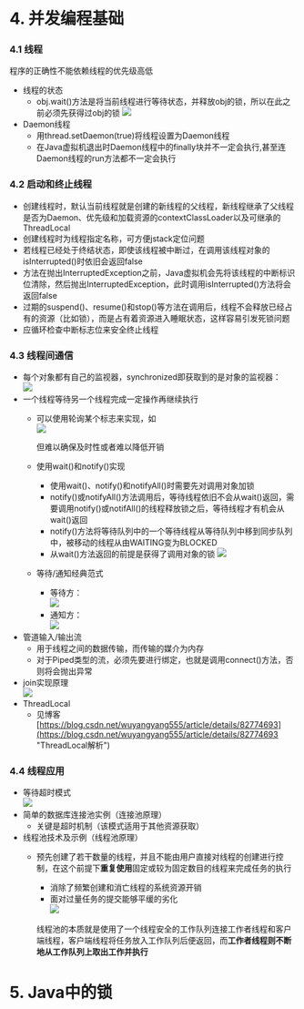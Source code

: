 # 4. 并发编程基础

### 4.1 线程

程序的正确性不能依赖线程的优先级高低

- 线程的状态
	- obj.wait()方法是将当前线程进行等待状态，并释放obj的锁，所以在此之前必须先获得过obj的锁
	![](4-1.jpg)
- Daemon线程
	- 用thread.setDaemon(true)将线程设置为Daemon线程
	- 在Java虚拟机退出时Daemon线程中的finally块并不一定会执行,甚至连Daemon线程的run方法都不一定会执行

### 4.2 启动和终止线程

- 创建线程时，默认当前线程就是创建的新线程的父线程，新线程继承了父线程是否为Daemon、优先级和加载资源的contextClassLoader以及可继承的ThreadLocal
- 创建线程时为线程指定名称，可方便jstack定位问题
- 若线程已经处于终结状态，即使该线程被中断过，在调用该线程对象的isInterrupted()时依旧会返回false
- 方法在抛出InterruptedException之前，Java虚拟机会先将该线程的中断标识位清除，然后抛出InterruptedException，此时调用isInterrupted()方法将会返回false
- 过期的suspend()、resume()和stop()等方法在调用后，线程不会释放已经占有的资源（比如锁），而是占有着资源进入睡眠状态，这样容易引发死锁问题
- 应循环检查中断标志位来安全终止线程

### 4.3 线程间通信

- 每个对象都有自己的监视器，synchronized即获取到的是对象的监视器：			
	![](4-2.jpg)
- 一个线程等待另一个线程完成一定操作再继续执行
	- 可以使用轮询某个标志来实现，如			
		![](4-3.jpg)		
		
		但难以确保及时性或者难以降低开销
	- 使用wait()和notify()实现
		- 使用wait()、notify()和notifyAll()时需要先对调用对象加锁
		- notify()或notifyAll()方法调用后，等待线程依旧不会从wait()返回，需要调用notify()或notifAll()的线程释放锁之后，等待线程才有机会从wait()返回
		- notify()方法将等待队列中的一个等待线程从等待队列中移到同步队列中，被移动的线程从由WAITING变为BLOCKED
		- 从wait()方法返回的前提是获得了调用对象的锁
		![](4-4.jpg)
	- 等待/通知经典范式
		- 等待方：											
			![](4-5.jpg)
		- 通知方：										
			![](4-6.jpg)
- 管道输入/输出流
	- 用于线程之间的数据传输，而传输的媒介为内存
	- 对于Piped类型的流，必须先要进行绑定，也就是调用connect()方法，否则将会抛出异常
- join实现原理							
	![](4-7.jpg) 
- ThreadLocal
	- 见博客[https://blog.csdn.net/wuyangyang555/article/details/82774693](https://blog.csdn.net/wuyangyang555/article/details/82774693 "ThreadLocal解析")

### 4.4 线程应用

- 等待超时模式						
	![](4-8.jpg) 
- 简单的数据库连接池实例（连接池原理）
	- 关键是超时机制（该模式适用于其他资源获取）
- 线程池技术及示例（线程池原理）
	- 预先创建了若干数量的线程，并且不能由用户直接对线程的创建进行控制，在这个前提下**重复使用**固定或较为固定数目的线程来完成任务的执行
		- 消除了频繁创建和消亡线程的系统资源开销
		- 面对过量任务的提交能够平缓的劣化				
		![](4-9.jpg) 
		
		线程池的本质就是使用了一个线程安全的工作队列连接工作者线程和客户端线程，客户端线程将任务放入工作队列后便返回，而**工作者线程则不断地从工作队列上取出工作并执行**

# 5. Java中的锁
